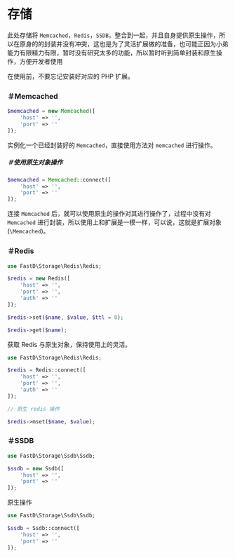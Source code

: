 # 存储

此处存储将 `Memcached`，`Redis`，`SSDB`，整合到一起，并且自身提供原生操作，所以在原身的的封装并没有冲突，这也是为了灵活扩展做的准备，也可能正因为小弟能力有限精力有限，暂时没有研究太多的功能，所以暂时听到简单封装和原生操作，方便开发者使用

在使用前，不要忘记安装好对应的 PHP 扩展。

### ＃Memcached

```php
$memcached = new Memcached([
    'host' => '',
    'port' => ''
]);
```

实例化一个已经封装好的 `Memcached`，直接使用方法对 `memcached` 进行操作。

##### ＃使用原生对象操作

```php
$memcached = Memcached::connect([
    'host' => '',
    'port' => ''
]);
```

连接 `Memcached` 后，就可以使用原生的操作对其进行操作了，过程中没有对 `Memcached` 进行封装，所以使用上和扩展是一模一样，可以说，这就是扩展对象(`\Memcached`)。

### ＃Redis

```php
use FastD\Storage\Redis\Redis;

$redis = new Redis([
    'host' => '',
    'port' => '',
    'auth' => ''
]);

$redis->set($name, $value, $ttl = 0);

$redis->get($name);
```

获取 Redis 与原生对象，保持使用上的灵活。


```php
use FastD\Storage\Redis\Redis;

$redis = Redis::connect([
    'host' => '',
    'port' => '',
    'auth' => ''
]);

// 原生 redis 操作

$redis->mset($name, $value);
```


### ＃SSDB

```php
use FastD\Storage\Ssdb\Ssdb;

$ssdb = new Ssdb([
    'host' => '',
    'port' => ''
]);
```

原生操作

```php
use FastD\Storage\Ssdb\Ssdb;

$ssdb = Ssdb::connect([
    'host' => '',
    'port' => ''
]);
```